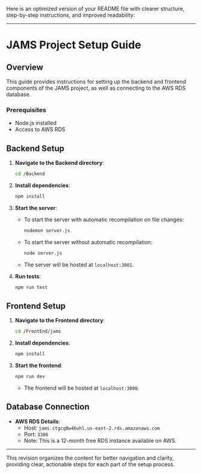 Here is an optimized version of your README file with clearer structure, step-by-step instructions, and improved readability:

---

# JAMS Project Setup Guide

## Overview
This guide provides instructions for setting up the backend and frontend components of the JAMS project, as well as connecting to the AWS RDS database.

### Prerequisites
- Node.js installed
- Access to AWS RDS

## Backend Setup
1. **Navigate to the Backend directory**:
   ```sh
   cd /Backend
   ```

2. **Install dependencies**:
   ```sh
   npm install
   ```

3. **Start the server**:
   - To start the server with automatic recompilation on file changes:
     ```sh
     nodemon server.js
     ```
   - To start the server without automatic recompilation:
     ```sh
     node server.js
     ```
   - The server will be hosted at `localhost:3001`.

4. **Run tests**:
   ```sh
   npm run test
   ```

## Frontend Setup
1. **Navigate to the Frontend directory**:
   ```sh
   cd /FrontEnd/jams
   ```

2. **Install dependencies**:
   ```sh
   npm install
   ```

3. **Start the frontend**:
   ```sh
   npm run dev
   ```
   - The frontend will be hosted at `localhost:3000`.

## Database Connection
- **AWS RDS Details**:
  - Host: `jams.ctgcq8w46uhl.us-east-2.rds.amazonaws.com`
  - Port: `3306`
  - Note: This is a 12-month free RDS instance available on AWS.

---

This revision organizes the content for better navigation and clarity, providing clear, actionable steps for each part of the setup process.